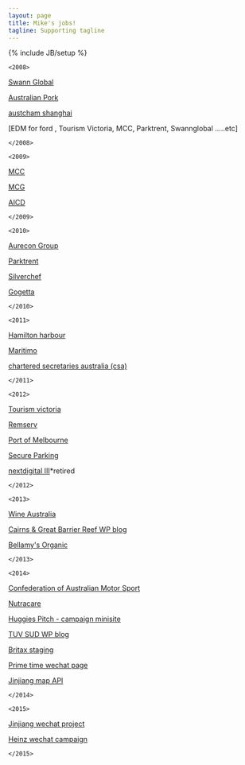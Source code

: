 ```yaml
---
layout: page
title: Mike's jobs!
tagline: Supporting tagline
---
```

{% include JB/setup %}

```<2008>```

[Swann Global](http://www.swannglobal.com/)

[Australian Pork](http://australianpork.com.au/)

[austcham shanghai ](http://www.austchamshanghai.com/)

[EDM for ford , Tourism Victoria, MCC, Parktrent, Swannglobal .....etc]

```</2008>```


```<2009>```

[MCC](http://mcc.org.au)

[MCG](http://mcg.org.au)

[AICD](http://www.companydirectors.com.au/)

```</2009>```


```<2010>```

[Aurecon Group](http://www.aurecongroup.com/en.aspx)

[Parktrent](http://parktrent.com.au/)

[Silverchef](http://silverchef.com.au/)

[Gogetta](http://www.gogetta.com.au/)


```</2010>```


```<2011>```


[Hamilton harbour ](http://www.hamiltonharbour.com.au/)

[Maritimo](http://maritimo.com.au/)

[chartered secretaries australia (csa)](http://www.governanceinstitute.com.au/)


```</2011>```


```<2012>```

[Tourism victoria](http://www.visitvictoria.com/)

[Remserv](http://www.remserv.com.au/)

[Port of Melbourne](http://portofmelbourne.com.au/)

[Secure Parking](http://secureparking.com.au/)

[nextdigital III](http://nextdigital.com)*retired


```</2012>```


```<2013>```

[Wine Australia](http://www.wineaustralia.com/)

[Cairns & Great Barrier Reef WP blog](http://cgbrblog.staging.nextdigital.com/)

[Bellamy's Organic](http://bellamysorganic.com.au/)


```</2013>```


```<2014>```

[Confederation of Australian Motor Sport](http://www.cams.com.au/)

[Nutracare ](/nutracarelife/build/home-slider-sticky-navbar.html)

[Huggies Pitch - campaign minisite](http://huggies.staging.nextdigital.com/home/)

[TUV SUD WP blog ](http://gcn.tuv-sud.cn/)

[Britax staging](http://britax.staging.nextdigital.com/)

[Prime time wechat page](/primeTime)

[Jinjiang map API](/jinjiang/carve/html/)


```</2014>```


```<2015>```

[Jinjiang wechat project](/jinjiang/mobileApp/)

[Heinz wechat campaign](/)

```</2015>```

<!--
 <div class="panel-group" id="accordion" role="tablist" aria-multiselectable="true">
      <div class="panel panel-default">
        <div class="panel-heading" role="tab" id="headingOne">
          <h4 class="panel-title">
            <a data-toggle="collapse" data-parent="#accordion" href="#collapseOne" aria-expanded="true" aria-controls="collapseOne">
              2015
            </a>
          </h4>
        </div>
        <div id="collapseOne" class="panel-collapse collapse in" role="tabpanel" aria-labelledby="headingOne">
          <div class="panel-body">



          </div>
        </div>
      </div>
      <div class="panel panel-default">
        <div class="panel-heading" role="tab" id="headingTwo">
          <h4 class="panel-title">
            <a class="collapsed" data-toggle="collapse" data-parent="#accordion" href="#collapseTwo" aria-expanded="false" aria-controls="collapseTwo">
              2014
            </a>
          </h4>
        </div>
        <div id="collapseTwo" class="panel-collapse collapse" role="tabpanel" aria-labelledby="headingTwo">
          <div class="panel-body">


          </div>
        </div>
      </div>
      <div class="panel panel-default">
        <div class="panel-heading" role="tab" id="headingThree">
          <h4 class="panel-title">
            <a class="collapsed" data-toggle="collapse" data-parent="#accordion" href="#collapseThree" aria-expanded="false" aria-controls="collapseThree">
              2013
            </a>
          </h4>
        </div>
        <div id="collapseThree" class="panel-collapse collapse" role="tabpanel" aria-labelledby="headingThree">
          <div class="panel-body">

          </div>
        </div>
      </div>

       <div class="panel panel-default">
        <div class="panel-heading" role="tab" id="headingFour">
          <h4 class="panel-title">
            <a class="collapsed" data-toggle="collapse" data-parent="#accordion" href="#collapseFour" aria-expanded="false" aria-controls="headingFour">
              2012
            </a>
          </h4>
        </div>
        <div id="collapseThree" class="panel-collapse collapse" role="tabpanel" aria-labelledby="headingFour">
          <div class="panel-body">

          </div>
        </div>
      </div>
       <div class="panel panel-default">
        <div class="panel-heading" role="tab" id="headingFive">
          <h4 class="panel-title">
            <a class="collapsed" data-toggle="collapse" data-parent="#accordion" href="#collapseFive" aria-expanded="false" aria-controls="collapseFive">
              2011
            </a>
          </h4>
        </div>
        <div id="collapseThree" class="panel-collapse collapse" role="tabpanel" aria-labelledby="headingFive">
          <div class="panel-body">

          </div>
        </div>
      </div>
       <div class="panel panel-default">
        <div class="panel-heading" role="tab" id="headingSix">
          <h4 class="panel-title">
            <a class="collapsed" data-toggle="collapse" data-parent="#accordion" href="#collapseSix" aria-expanded="false" aria-controls="collapseSix">
              2010
            </a>
          </h4>
        </div>
        <div id="collapseThree" class="panel-collapse collapse" role="tabpanel" aria-labelledby="headingSix">
          <div class="panel-body">

          </div>
        </div>
      </div>
       <div class="panel panel-default">
        <div class="panel-heading" role="tab" id="headingSeven">
          <h4 class="panel-title">
            <a class="collapsed" data-toggle="collapse" data-parent="#accordion" href="#collapseSeven" aria-expanded="false" aria-controls="collapseSeven">
              2009
            </a>
          </h4>
        </div>
        <div id="collapseThree" class="panel-collapse collapse" role="tabpanel" aria-labelledby="headingSeven">
          <div class="panel-body">

          </div>
        </div>
      </div>
       <div class="panel panel-default">
        <div class="panel-heading" role="tab" id="headingEight">
          <h4 class="panel-title">
            <a class="collapsed" data-toggle="collapse" data-parent="#accordion" href="#collapseEight" aria-expanded="false" aria-controls="collapseEight">
              2008
            </a>
          </h4>
        </div>
        <div id="collapseThree" class="panel-collapse collapse" role="tabpanel" aria-labelledby="headingEight">
          <div class="panel-body">

          </div>
        </div>
      </div>
    </div>
-->